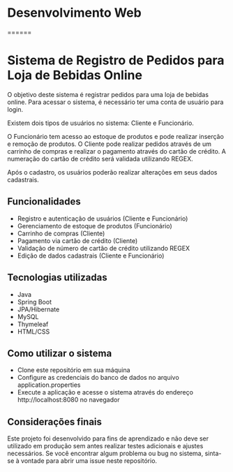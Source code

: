 # Desenvolvimento Web
======

# Sistema de Registro de Pedidos para Loja de Bebidas Online

O objetivo deste sistema é registrar pedidos para uma loja de bebidas online. Para acessar o sistema, é necessário ter uma conta de usuário para login.

Existem dois tipos de usuários no sistema: Cliente e Funcionário.

O Funcionário tem acesso ao estoque de produtos e pode realizar inserção e remoção de produtos. O Cliente pode realizar pedidos através de um carrinho de compras e realizar o pagamento através do cartão de crédito. A numeração do cartão de crédito será validada utilizando REGEX.

Após o cadastro, os usuários poderão realizar alterações em seus dados cadastrais.

## Funcionalidades

* Registro e autenticação de usuários (Cliente e Funcionário)
* Gerenciamento de estoque de produtos (Funcionário)
* Carrinho de compras (Cliente)
* Pagamento via cartão de crédito (Cliente)
* Validação de número de cartão de crédito utilizando REGEX
* Edição de dados cadastrais (Cliente e Funcionário)

## Tecnologias utilizadas

* Java
* Spring Boot
* JPA/Hibernate
* MySQL
* Thymeleaf
* HTML/CSS

## Como utilizar o sistema
* Clone este repositório em sua máquina
* Configure as credenciais do banco de dados no arquivo application.properties
* Execute a aplicação e acesse o sistema através do endereço http://localhost:8080 no navegador

## Considerações finais
Este projeto foi desenvolvido para fins de aprendizado e não deve ser utilizado em produção sem antes realizar testes adicionais e ajustes necessários. Se você encontrar algum problema ou bug no sistema, sinta-se à vontade para abrir uma issue neste repositório.



